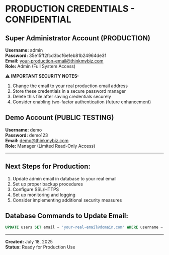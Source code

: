# PRODUCTION CREDENTIALS - CONFIDENTIAL

## Super Administrator Account (PRODUCTION)
**Username:** admin  
**Password:** 35e15ff2fcd3bcf6e1eb81b24964de3f  
**Email:** your-production-email@thinkmybiz.com  
**Role:** Admin (Full System Access)  

⚠️ **IMPORTANT SECURITY NOTES:**
1. Change the email to your real production email address
2. Store these credentials in a secure password manager
3. Delete this file after saving credentials securely
4. Consider enabling two-factor authentication (future enhancement)

## Demo Account (PUBLIC TESTING)
**Username:** demo  
**Password:** demo123  
**Email:** demo@thinkmybiz.com  
**Role:** Manager (Limited Read-Only Access)  

---

## Next Steps for Production:
1. Update admin email in database to your real email
2. Set up proper backup procedures
3. Configure SSL/HTTPS
4. Set up monitoring and logging
5. Consider implementing additional security measures

## Database Commands to Update Email:
```sql
UPDATE users SET email = 'your-real-email@domain.com' WHERE username = 'admin';
```

---
**Created:** July 18, 2025  
**Status:** Ready for Production Use